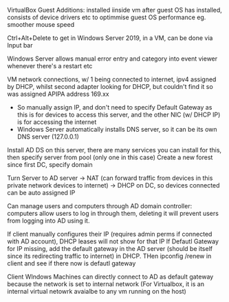 VirtualBox Guest Additions: installed iinside vm after guest OS has installed, 
consists of device drivers etc to optimmise guest OS performance
eg. smoother mouse speed 

Ctrl+Alt+Delete to get in Windows Server 2019, in a VM, can be done via Input bar

Windows Server allows manual error entry and category into event viewer whenever there's a restart etc

VM network connections, w/ 1 being connected to internet, ipv4 assigned by DHCP, whilst second adapter looking for DHCP, but couldn't find it so was assigned APIPA address 169.xx
- So manually assign IP, and don't need to specify Default Gateway as this is for devices to access this server, and the other NIC (w/ DHCP IP) is for accessing the internet
- Windows Server automatically installs DNS server, so it can be its own DNS server (127.0.0.1)

Install AD DS on this server, there are many services you can install for this, then specify server from pool (only one in this case)
Create a new forest since first DC, specify domain 


Turn Server to AD server -> NAT (can forward traffic from devices in this private network devices to internet) -> DHCP on DC, so devices connected can be auto assigned IP

Can manage users and computers through AD domain controller: computers allow users to log in through them, deleting it will prevent users from logging into AD using it. 

If client manually configures their IP (requires admin perms if connected with AD account), DHCP leases will not show for that IP
If Defautl Gateway for IP missing, add the default gateway in the AD server (should be itself since its redirecting traffic to internet) in DHCP. THen ipconfig /renew in client and see if there now is defautl gateway

Client WIndows Machines can directly connect to AD as default gateway because the network is set to internal network (For Virtualbox, it is an internal virtual netowrk avaialbe to any vm running on the host)
